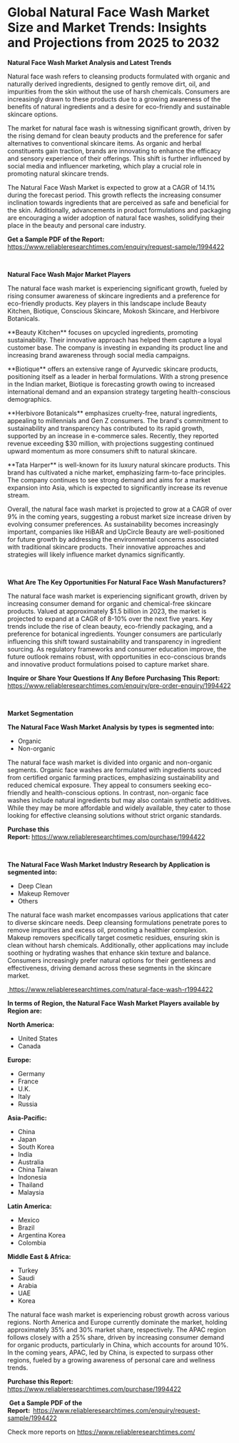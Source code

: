 <p><h1>Global Natural Face Wash Market Size and Market Trends: Insights and Projections from 2025 to 2032</h1></p><p><strong>Natural Face Wash Market Analysis and Latest Trends</strong></p>
<p><p>Natural face wash refers to cleansing products formulated with organic and naturally derived ingredients, designed to gently remove dirt, oil, and impurities from the skin without the use of harsh chemicals. Consumers are increasingly drawn to these products due to a growing awareness of the benefits of natural ingredients and a desire for eco-friendly and sustainable skincare options.</p><p>The market for natural face wash is witnessing significant growth, driven by the rising demand for clean beauty products and the preference for safer alternatives to conventional skincare items. As organic and herbal constituents gain traction, brands are innovating to enhance the efficacy and sensory experience of their offerings. This shift is further influenced by social media and influencer marketing, which play a crucial role in promoting natural skincare trends.</p><p>The Natural Face Wash Market is expected to grow at a CAGR of 14.1% during the forecast period. This growth reflects the increasing consumer inclination towards ingredients that are perceived as safe and beneficial for the skin. Additionally, advancements in product formulations and packaging are encouraging a wider adoption of natural face washes, solidifying their place in the beauty and personal care industry.</p></p>
<p><strong>Get a Sample PDF of the Report:&nbsp;</strong> <a href="https://www.reliableresearchtimes.com/enquiry/request-sample/1994422?utm_campaign=3087&utm_medium=2&utm_source=Github&utm_content=ia&utm_term=05042025&utm_id=natural-face-wash">https://www.reliableresearchtimes.com/enquiry/request-sample/1994422</a></p>
<p>&nbsp;</p>
<p><strong>Natural Face Wash Major Market Players</strong></p>
<p><p>The natural face wash market is experiencing significant growth, fueled by rising consumer awareness of skincare ingredients and a preference for eco-friendly products. Key players in this landscape include Beauty Kitchen, Biotique, Conscious Skincare, Mokosh Skincare, and Herbivore Botanicals.</p><p>**Beauty Kitchen** focuses on upcycled ingredients, promoting sustainability. Their innovative approach has helped them capture a loyal customer base. The company is investing in expanding its product line and increasing brand awareness through social media campaigns.</p><p>**Biotique** offers an extensive range of Ayurvedic skincare products, positioning itself as a leader in herbal formulations. With a strong presence in the Indian market, Biotique is forecasting growth owing to increased international demand and an expansion strategy targeting health-conscious demographics.</p><p>**Herbivore Botanicals** emphasizes cruelty-free, natural ingredients, appealing to millennials and Gen Z consumers. The brand's commitment to sustainability and transparency has contributed to its rapid growth, supported by an increase in e-commerce sales. Recently, they reported revenue exceeding $30 million, with projections suggesting continued upward momentum as more consumers shift to natural skincare.</p><p>**Tata Harper** is well-known for its luxury natural skincare products. This brand has cultivated a niche market, emphasizing farm-to-face principles. The company continues to see strong demand and aims for a market expansion into Asia, which is expected to significantly increase its revenue stream.</p><p>Overall, the natural face wash market is projected to grow at a CAGR of over 9% in the coming years, suggesting a robust market size increase driven by evolving consumer preferences. As sustainability becomes increasingly important, companies like HiBAR and UpCircle Beauty are well-positioned for future growth by addressing the environmental concerns associated with traditional skincare products. Their innovative approaches and strategies will likely influence market dynamics significantly.</p></p>
<p>&nbsp;</p>
<p><strong>What Are The Key Opportunities For Natural Face Wash Manufacturers?</strong></p>
<p><p>The natural face wash market is experiencing significant growth, driven by increasing consumer demand for organic and chemical-free skincare products. Valued at approximately $1.5 billion in 2023, the market is projected to expand at a CAGR of 8-10% over the next five years. Key trends include the rise of clean beauty, eco-friendly packaging, and a preference for botanical ingredients. Younger consumers are particularly influencing this shift toward sustainability and transparency in ingredient sourcing. As regulatory frameworks and consumer education improve, the future outlook remains robust, with opportunities in eco-conscious brands and innovative product formulations poised to capture market share.</p></p>
<p><strong>Inquire or Share Your Questions If Any Before Purchasing This Report:</strong> <a href="https://www.reliableresearchtimes.com/enquiry/pre-order-enquiry/1994422?utm_campaign=3087&utm_medium=2&utm_source=Github&utm_content=ia&utm_term=05042025&utm_id=natural-face-wash">https://www.reliableresearchtimes.com/enquiry/pre-order-enquiry/1994422</a></p>
<p>&nbsp;</p>
<p><strong>Market Segmentation</strong></p>
<p><strong>The Natural Face Wash Market Analysis by types is segmented into:</strong></p>
<p><ul><li>Organic</li><li>Non-organic</li></ul></p>
<p><p>The natural face wash market is divided into organic and non-organic segments. Organic face washes are formulated with ingredients sourced from certified organic farming practices, emphasizing sustainability and reduced chemical exposure. They appeal to consumers seeking eco-friendly and health-conscious options. In contrast, non-organic face washes include natural ingredients but may also contain synthetic additives. While they may be more affordable and widely available, they cater to those looking for effective cleansing solutions without strict organic standards.</p></p>
<p><strong>Purchase this Report:&nbsp;</strong><a href="https://www.reliableresearchtimes.com/purchase/1994422?utm_campaign=3087&utm_medium=2&utm_source=Github&utm_content=ia&utm_term=05042025&utm_id=natural-face-wash">https://www.reliableresearchtimes.com/purchase/1994422</a></p>
<p>&nbsp;</p>
<p><strong>The Natural Face Wash Market Industry Research by Application is segmented into:</strong></p>
<p><ul><li>Deep Clean</li><li>Makeup Remover</li><li>Others</li></ul></p>
<p><p>The natural face wash market encompasses various applications that cater to diverse skincare needs. Deep cleansing formulations penetrate pores to remove impurities and excess oil, promoting a healthier complexion. Makeup removers specifically target cosmetic residues, ensuring skin is clean without harsh chemicals. Additionally, other applications may include soothing or hydrating washes that enhance skin texture and balance. Consumers increasingly prefer natural options for their gentleness and effectiveness, driving demand across these segments in the skincare market.</p></p>
<p><a href="https://www.reliableresearchtimes.com/natural-face-wash-r1994422?utm_campaign=3087&utm_medium=2&utm_source=Github&utm_content=ia&utm_term=05042025&utm_id=natural-face-wash">&nbsp;https://www.reliableresearchtimes.com/natural-face-wash-r1994422</a></p>
<p><strong>In terms of Region, the Natural Face Wash Market Players available by Region are:</strong></p>
<p>
    <p> <strong> North America: </strong>
        <ul>
            <li>United States</li>
            <li>Canada</li>
        </ul>
        </p> 
    <p> <strong> Europe: </strong>
        <ul>
            <li>Germany</li>
            <li>France</li>
            <li>U.K.</li>
            <li>Italy</li>
            <li>Russia</li>
        </ul>
        </p> 
    <p> <strong> Asia-Pacific: </strong>
        <ul>
            <li>China</li>
            <li>Japan</li>
            <li>South Korea</li>
            <li>India</li>
            <li>Australia</li>
            <li>China Taiwan</li>
            <li>Indonesia</li>
            <li>Thailand</li>
            <li>Malaysia</li>
        </ul>
        </p> 
    <p> <strong> Latin America: </strong>
        <ul>
            <li>Mexico</li>
            <li>Brazil</li>
            <li>Argentina Korea</li>
            <li>Colombia</li>
        </ul>
        </p> 
    <p> <strong> Middle East & Africa: </strong>
        <ul>
            <li>Turkey</li>
            <li>Saudi</li>
            <li>Arabia</li>
            <li>UAE</li>
            <li>Korea</li>
        </ul>
    </p>
    </p>
<p><p>The natural face wash market is experiencing robust growth across various regions. North America and Europe currently dominate the market, holding approximately 35% and 30% market share, respectively. The APAC region follows closely with a 25% share, driven by increasing consumer demand for organic products, particularly in China, which accounts for around 10%. In the coming years, APAC, led by China, is expected to surpass other regions, fueled by a growing awareness of personal care and wellness trends.</p></p>
<p><strong>Purchase this Report: </strong><a href="https://www.reliableresearchtimes.com/purchase/1994422?utm_campaign=3087&utm_medium=2&utm_source=Github&utm_content=ia&utm_term=05042025&utm_id=natural-face-wash">https://www.reliableresearchtimes.com/purchase/1994422</a></p>
<p>&nbsp;<strong>Get a Sample PDF of the Report:&nbsp;&nbsp;</strong><a href="https://www.reliableresearchtimes.com/enquiry/request-sample/1994422?utm_campaign=3087&utm_medium=2&utm_source=Github&utm_content=ia&utm_term=05042025&utm_id=natural-face-wash">https://www.reliableresearchtimes.com/enquiry/request-sample/1994422</a></p>
<p><strong></strong></p>
<p>Check more reports on <a href="https://www.reliableresearchtimes.com/?utm_campaign=3087&utm_medium=2&utm_source=Github&utm_content=ia&utm_term=05042025&utm_id=natural-face-wash">https://www.reliableresearchtimes.com/</a></p>